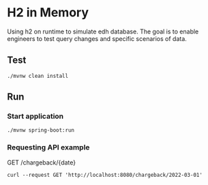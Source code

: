 # H2 in Memory

Using h2 on runtime to simulate edh database. The goal is to enable engineers to test query changes and specific scenarios of data.

## Test

```commandline
./mvnw clean install 
```

## Run

### Start application
```commandline
./mvnw spring-boot:run 
```

### Requesting API example
GET /chargeback/{date}
```commandline
curl --request GET 'http://localhost:8080/chargeback/2022-03-01'
```